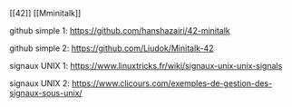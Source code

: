 [[42]] [[Mminitalk]]

github simple 1: https://github.com/hanshazairi/42-minitalk

github simple 2: https://github.com/Liudok/Minitalk-42

signaux UNIX 1: https://www.linuxtricks.fr/wiki/signaux-unix-unix-signals

signaux UNIX 2: https://www.clicours.com/exemples-de-gestion-des-signaux-sous-unix/

